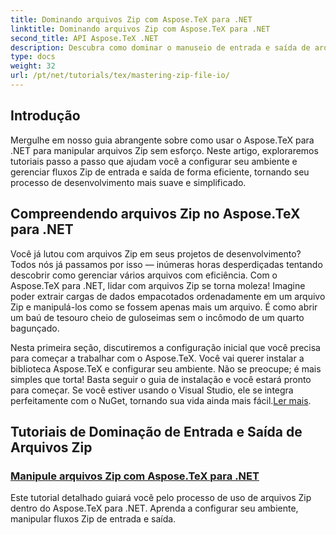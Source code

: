 ```yaml
---
title: Dominando arquivos Zip com Aspose.TeX para .NET
linktitle: Dominando arquivos Zip com Aspose.TeX para .NET
second_title: API Aspose.TeX .NET
description: Descubra como dominar o manuseio de entrada e saída de arquivos Zip com Aspose.TeX para .NET. Siga tutoriais passo a passo para simplificar seu fluxo de trabalho de forma eficiente.
type: docs
weight: 32
url: /pt/net/tutorials/tex/mastering-zip-file-io/
---
```

## Introdução

Mergulhe em nosso guia abrangente sobre como usar o Aspose.TeX para .NET para manipular arquivos Zip sem esforço. Neste artigo, exploraremos tutoriais passo a passo que ajudam você a configurar seu ambiente e gerenciar fluxos Zip de entrada e saída de forma eficiente, tornando seu processo de desenvolvimento mais suave e simplificado.

## Compreendendo arquivos Zip no Aspose.TeX para .NET

Você já lutou com arquivos Zip em seus projetos de desenvolvimento? Todos nós já passamos por isso — inúmeras horas desperdiçadas tentando descobrir como gerenciar vários arquivos com eficiência. Com o Aspose.TeX para .NET, lidar com arquivos Zip se torna moleza! Imagine poder extrair cargas de dados empacotados ordenadamente em um arquivo Zip e manipulá-los como se fossem apenas mais um arquivo. É como abrir um baú de tesouro cheio de guloseimas sem o incômodo de um quarto bagunçado.

 Nesta primeira seção, discutiremos a configuração inicial que você precisa para começar a trabalhar com o Aspose.TeX. Você vai querer instalar a biblioteca Aspose.TeX e configurar seu ambiente. Não se preocupe; é mais simples que torta! Basta seguir o guia de instalação e você estará pronto para começar. Se você estiver usando o Visual Studio, ele se integra perfeitamente com o NuGet, tornando sua vida ainda mais fácil.[Ler mais](./handle-zip-files/).

## Tutoriais de Dominação de Entrada e Saída de Arquivos Zip
### [Manipule arquivos Zip com Aspose.TeX para .NET](./handle-zip-files/)
Este tutorial detalhado guiará você pelo processo de uso de arquivos Zip dentro do Aspose.TeX para .NET. Aprenda a configurar seu ambiente, manipular fluxos Zip de entrada e saída.